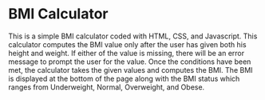 # BMI Calculator
This is a simple BMI calculator coded with HTML, CSS, and Javascript. This calculator computes the BMI value only after the user has given both his height and weight. If  either of the value is missing, there will be an error message to prompt the user for the value. Once the conditions have been met, the calculator takes the given values and computes the BMI. The BMI is displayed at the bottom of the page along with the BMI status which ranges from Underweight, Normal, Overweight, and Obese.
